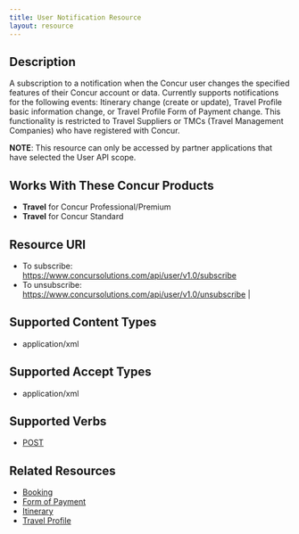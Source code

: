 ```yaml
---
title: User Notification Resource 
layout: resource
---
```






## Description
A subscription to a notification when the Concur user changes the specified features of their Concur account or data. Currently supports notifications for the following events: Itinerary change (create or update), Travel Profile basic information change, or Travel Profile Form of Payment change. This functionality is restricted to Travel Suppliers or TMCs (Travel Management Companies) who have registered with Concur.

**NOTE**: This resource can only be accessed by partner applications that have selected the User API scope.

## Works With These Concur Products
* **Travel** for Concur Professional/Premium
* **Travel** for Concur Standard

## Resource URI
* To subscribe:  
https://www.concursolutions.com/api/user/v1.0/subscribe  
* To unsubscribe:  
https://www.concursolutions.com/api/user/v1.0/unsubscribe |

## Supported Content Types
* application/xml

## Supported Accept Types
* application/xml

## Supported Verbs
* [POST][1]

## Related Resources
* [Booking][2]
* [Form of Payment][3]
* [Itinerary][4]
* [Travel Profile][5]



[1]: https://developer.concur.com/travel-profile/user-notification-resource/user-notification-resource-post
[2]: https://developer.concur.com/itinerary-tmc-and-third-party-developers/booking-resource
[3]: https://developer.concur.com/travel-profile/form-payment-resource
[4]: https://developer.concur.com/itinerary-tmc-and-third-party-developers/itinerary-resource
[5]: https://developer.concur.com/travel-profile/profile-resource
